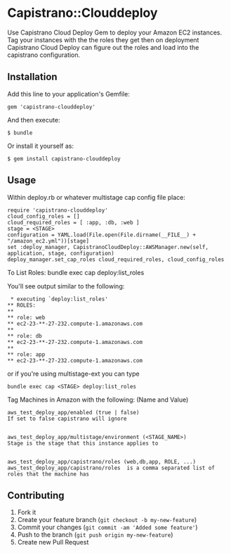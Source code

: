 # Capistrano::Clouddeploy

Use Capistrano Cloud Deploy Gem to deploy your Amazon EC2 instances.
Tag your instances with the the roles they get then on deployment Capistrano Cloud Deploy can
figure out the roles and load into the capistrano configuration. 

## Installation

Add this line to your application's Gemfile:

    gem 'capistrano-clouddeploy'

And then execute:

    $ bundle

Or install it yourself as:

    $ gem install capistrano-clouddeploy

## Usage
Within deploy.rb or whatever multistage cap config file place:

    require 'capistrano-clouddeploy'
    cloud_config_roles = []
    cloud_required_roles = [ :app, :db, :web ]
    stage = <STAGE> 
    configuration = YAML.load(File.open(File.dirname(__FILE__) + "/amazon_ec2.yml"))[stage]
    set :deploy_manager, CapistranoCloudDeploy::AWSManager.new(self, application, stage, configuration)
    deploy_manager.set_cap_roles cloud_required_roles, cloud_config_roles



To List Roles:
    bundle exec cap deploy:list_roles

You'll see output similar to the following:

     * executing `deploy:list_roles'
    ** ROLES:
    ** 
    ** role: web
    ** ec2-23-**-27-232.compute-1.amazonaws.com
    ** 
    ** role: db
    ** ec2-23-**-27-232.compute-1.amazonaws.com
    ** 
    ** role: app
    ** ec2-23-**-27-232.compute-1.amazonaws.com


or if you're using multistage-ext  you can type

    bundle exec cap <STAGE> deploy:list_roles

Tag Machines in Amazon with the following:  (Name and Value)

    aws_test_deploy_app/enabled (true | false)
    If set to false capistrano will ignore


    aws_test_deploy_app/multistage/environment (<STAGE_NAME>)
    Stage is the stage that this instance applies to


    aws_test_deploy_app/capistrano/roles (web,db,app, ROLE, ...)
    aws_test_deploy_app/capistrano/roles  is a comma separated list of roles that the machine has



## Contributing

1. Fork it
2. Create your feature branch (`git checkout -b my-new-feature`)
3. Commit your changes (`git commit -am 'Added some feature'`)
4. Push to the branch (`git push origin my-new-feature`)
5. Create new Pull Request



